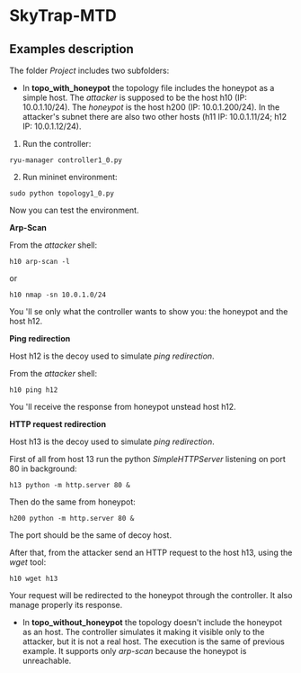 

# SkyTrap-MTD

## Examples description
The folder *Project* includes two subfolders:

- In **topo_with_honeypot** the topology file includes the honeypot as a simple host. The *attacker* is supposed to be the host h10 (IP: 10.0.1.10/24). The *honeypot* is the host h200 (IP: 10.0.1.200/24). In the attacker's subnet there are also two other hosts (h11 IP: 10.0.1.11/24; h12 IP: 10.0.1.12/24).


1. Run the controller:
``` 
ryu-manager controller1_0.py
``` 

2. Run mininet environment:
```
sudo python topology1_0.py
```

Now you can test the environment.

**Arp-Scan**

From the *attacker* shell:

``` 
h10 arp-scan -l
``` 

or
``` 
h10 nmap -sn 10.0.1.0/24
``` 
You 'll se only what the controller wants to show you: the honeypot and the host h12.


**Ping redirection**

Host h12 is the decoy used to simulate *ping redirection*.

From the *attacker* shell:
```
h10 ping h12
``` 
You 'll receive the response from honeypot unstead host h12.

**HTTP request redirection**

Host h13 is the decoy used to simulate *ping redirection*. 

First of all from host 13 run the python *SimpleHTTPServer* listening on port 80 in background:
```
h13 python -m http.server 80 &
```
Then do the same from honeypot:
```
h200 python -m http.server 80 &
```
The port should be the same of decoy host.

After that, from the attacker send an HTTP request to the host h13, using the *wget* tool:
```
h10 wget h13
```
Your request will be redirected to the honeypot through the controller.
It also manage properly its response.

+ In **topo_without_honeypot** the topology doesn't include the honeypot as an host. The controller simulates it making it visible only to the attacker, but it is not a real host. 
The execution is the same of previous example.
It supports only *arp-scan* because the honeypot is unreachable. 





